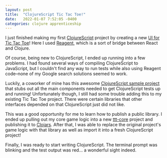 ```yaml
---
layout: post
title:  "ClojureScript Tic Tac Toe!"
date:   2022-01-07 7:52:05 -0400
categories: clojure apprenticeship
---
```


I just finished making my first [ClojureScript][clojurescript] project by 
creating a new [UI for Tic Tac Toe][ttt-cljs]! Here I used [Reagent][reagent], 
which is a sort of bridge between React and Clojure.

Of course, being new to ClojureScript, I ended up running into a few problems.
I had found several ways of compiling ClojureScript to JavaScript, but I 
couldn't find any way to run tests while also using Reagent code–none of my
Google search solutions seemed to work.

Luckily, a coworker of mine has this awesome 
[ClojureScript sample project][cljs-sample-project] that stubs out all the 
main components needed to get ClojureScript tests up and running! 
Unfortunately though, I still had some trouble adding this to my existing 
Tic Tac Toe project. There were certain libraries that other interfaces depended
on that ClojureScript just did not like.

This was a good opportunity for me to learn how to publish a public library.
I ended up pulling out my core game logic into a new [ttt-core][ttt-core] 
project and publishing it to [Clojars][clojars]. After that, I was able to replace the 
original project's game logic with that library as well as import it into 
a fresh ClojureScript project!

Finally, I was ready to start writing ClojureScript. The terminal prompt 
was blinking and the test output was red... a wonderful sight indeed.

<div id="app"></div>
<script src="/assets/js/tic-tac-toe.js" type="text/javascript"></script>

[reagent]: https://github.com/reagent-project/reagent
[cljs-sample-project]: https://github.com/mdwhatcott/cljs-sample-project
[ttt-core]: https://github.com/brandoncorrea/ttt-core
[ttt-cljs]: https://github.com/brandoncorrea/ttt-cljs
[clojars]: https://clojars.org
[clojurescript]: https://clojurescript.org
